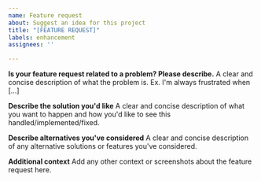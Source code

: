 ```yaml
---
name: Feature request
about: Suggest an idea for this project
title: "[FEATURE REQUEST]"
labels: enhancement
assignees: ''

---
```


**Is your feature request related to a problem? Please describe.**
A clear and concise description of what the problem is. Ex. I'm always frustrated when [...]

**Describe the solution you'd like**
A clear and concise description of what you want to happen and how you'd like to see this handled/implemented/fixed.

**Describe alternatives you've considered**
A clear and concise description of any alternative solutions or features you've considered.

**Additional context**
Add any other context or screenshots about the feature request here.
